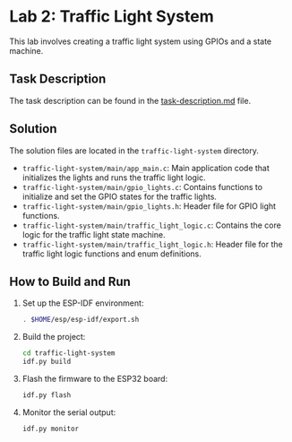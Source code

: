 # Lab 2: Traffic Light System

This lab involves creating a traffic light system using GPIOs and a state machine.

## Task Description

The task description can be found in the [task-description.md](task-description.md) file.

## Solution

The solution files are located in the `traffic-light-system` directory.

- `traffic-light-system/main/app_main.c`: Main application code that initializes the lights and runs the traffic light logic.
- `traffic-light-system/main/gpio_lights.c`: Contains functions to initialize and set the GPIO states for the traffic lights.
- `traffic-light-system/main/gpio_lights.h`: Header file for GPIO light functions.
- `traffic-light-system/main/traffic_light_logic.c`: Contains the core logic for the traffic light state machine.
- `traffic-light-system/main/traffic_light_logic.h`: Header file for the traffic light logic functions and enum definitions.

## How to Build and Run

1. Set up the ESP-IDF environment:

   ```sh
   . $HOME/esp/esp-idf/export.sh
   ```

2. Build the project:

   ```sh
   cd traffic-light-system
   idf.py build
   ```

3. Flash the firmware to the ESP32 board:

   ```sh
   idf.py flash
   ```

4. Monitor the serial output:
   ```sh
   idf.py monitor
   ```
